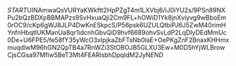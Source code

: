 $START$UINAmwaQsVURYaKWkftt2HpPZgT4m1LXVbj6/iJ0iYU2s/9PSn89NXPu2bQzBDXpBBMAPzs9SvHxuaQji2Cm9FL+hOWiD1Yk8jnXviyvg9wBboEm0rOC9/cKp6gWJ8JLP4DwKnESkpcS/P56psk6UZULQtbiPJ6J5ZwM40rimHYnfnHbqtIUKManUa8qr1idcnhGbvQiD9hvf6689ohvSvLdP2LqDIyDEdMmUc0De+U6FPE5/fe58fY35yWcO3xIpjkaZbFTsNb0laE+OePKgZnF2BnaxKHHmxmuqdlwM96hGN2QpTB4a7RnWZi3StOBOJB5GLXU3Ew+M0D5hYjWLBrowCjsCGsa97Mfiw5BeT3Mt4FEARlsbhDpqIdM2JyN$END$